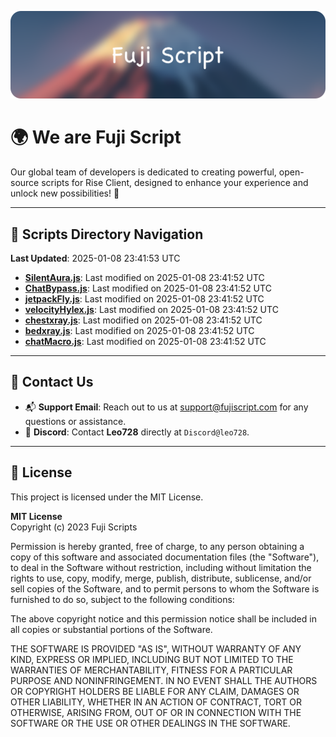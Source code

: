 ![Banner](.github/b.webp)

# 🌍 **We are Fuji Script**

Our global team of developers is dedicated to creating powerful, open-source scripts for Rise Client, designed to enhance your experience and unlock new possibilities! 🌟

---
<!-- SCRIPTS_NAVIGATION_START -->
## 📂 **Scripts Directory Navigation**

**Last Updated**: 2025-01-08 23:41:53 UTC

- **[SilentAura.js](scripts/SilentAura.js)**: Last modified on 2025-01-08 23:41:52 UTC
- **[ChatBypass.js](scripts/ChatBypass.js)**: Last modified on 2025-01-08 23:41:52 UTC
- **[jetpackFly.js](scripts/jetpackFly.js)**: Last modified on 2025-01-08 23:41:52 UTC
- **[velocityHylex.js](scripts/velocityHylex.js)**: Last modified on 2025-01-08 23:41:52 UTC
- **[chestxray.js](scripts/chestxray.js)**: Last modified on 2025-01-08 23:41:52 UTC
- **[bedxray.js](scripts/bedxray.js)**: Last modified on 2025-01-08 23:41:52 UTC
- **[chatMacro.js](scripts/chatMacro.js)**: Last modified on 2025-01-08 23:41:52 UTC

<!-- SCRIPTS_NAVIGATION_END -->

---

## 💬 **Contact Us**  
- 📬 **Support Email**: Reach out to us at [support@fujiscript.com](mailto:support@fujiscript.com) for any questions or assistance.  
- 💬 **Discord**: Contact **Leo728** directly at `Discord@leo728`.

---

## 📜 **License**

This project is licensed under the MIT License.  

**MIT License**  
Copyright (c) 2023 Fuji Scripts  

Permission is hereby granted, free of charge, to any person obtaining a copy of this software and associated documentation files (the "Software"), to deal in the Software without restriction, including without limitation the rights to use, copy, modify, merge, publish, distribute, sublicense, and/or sell copies of the Software, and to permit persons to whom the Software is furnished to do so, subject to the following conditions:  

The above copyright notice and this permission notice shall be included in all copies or substantial portions of the Software.  

THE SOFTWARE IS PROVIDED "AS IS", WITHOUT WARRANTY OF ANY KIND, EXPRESS OR IMPLIED, INCLUDING BUT NOT LIMITED TO THE WARRANTIES OF MERCHANTABILITY, FITNESS FOR A PARTICULAR PURPOSE AND NONINFRINGEMENT. IN NO EVENT SHALL THE AUTHORS OR COPYRIGHT HOLDERS BE LIABLE FOR ANY CLAIM, DAMAGES OR OTHER LIABILITY, WHETHER IN AN ACTION OF CONTRACT, TORT OR OTHERWISE, ARISING FROM, OUT OF OR IN CONNECTION WITH THE SOFTWARE OR THE USE OR OTHER DEALINGS IN THE SOFTWARE.  
